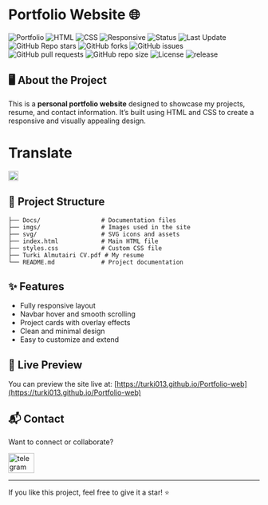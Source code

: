 # Portfolio Website 🌐

![Portfolio](https://img.shields.io/badge/Portfolio-Personal-informational?style=flat-square)
![HTML](https://img.shields.io/badge/Built%20with-HTML-orange?style=flat-square&logo=html5&logoColor=white)
![CSS](https://img.shields.io/badge/Built%20with-CSS-blue?style=flat-square&logo=css3&logoColor=white)
![Responsive](https://img.shields.io/badge/Responsive-Yes-brightgreen?style=flat-square)
![Status](https://img.shields.io/badge/Status-Live-brightgreen?style=flat-square&logo=vercel&logoColor=white)
![Last Update](https://img.shields.io/github/last-commit/turki013/portfolio-web)
![GitHub Repo stars](https://img.shields.io/github/stars/turki013/portfolio-web?style=social)
![GitHub forks](https://img.shields.io/github/forks/turki013/portfolio-web?style=social)
![GitHub issues](https://img.shields.io/github/issues/turki013/portfolio-web)
![GitHub pull requests](https://img.shields.io/github/issues-pr/turki013/portfolio-web)
![GitHub repo size](https://img.shields.io/github/repo-size/turki013/portfolio-web)
![License](https://img.shields.io/github/license/turki013/portfolio-web)
![release](https://img.shields.io/github/v/release/turki013/Portfolio-web)

## 🖥️ About the Project

This is a **personal portfolio website** designed to showcase my projects, resume, and contact information. It’s built using HTML and CSS to create a responsive and visually appealing design.

# **Translate**
[<img src="https://flagcdn.com/w40/sa.png" height="20"/>](Docs/README.ar.md)


## 📁 Project Structure

```
├── Docs/                 # Documentation files
├── imgs/                 # Images used in the site
├── svg/                  # SVG icons and assets
├── index.html            # Main HTML file
├── styles.css            # Custom CSS file
├── Turki Almutairi CV.pdf # My resume
└── README.md             # Project documentation
```

## ✨ Features

- Fully responsive layout
- Navbar hover and smooth scrolling
- Project cards with overlay effects
- Clean and minimal design
- Easy to customize and extend

## 📄 Live Preview

You can preview the site live at:
[https://turki013.github.io/Portfolio-web](https://turki013.github.io/Portfolio-web)

## 📬 Contact

Want to connect or collaborate?


<a href="https://t.me/DataScience18" target="_blank">
    <img src="https://raw.githubusercontent.com/maurodesouza/profile-readme-generator/master/src/assets/icons/social/telegram/default.svg" width="52" height="40" alt="telegram logo" />
  </a>

---

If you like this project, feel free to give it a star! ⭐️

